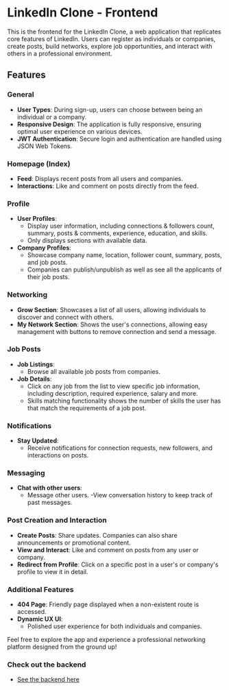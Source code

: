 # LinkedIn Clone - Frontend

This is the frontend for the LinkedIn Clone, a web application that replicates core features of LinkedIn. Users can register as individuals or companies, create posts, build networks, explore job opportunities, and interact with others in a professional environment.

## Features

### General
- **User Types**: During sign-up, users can choose between being an individual or a company.
- **Responsive Design**: The application is fully responsive, ensuring optimal user experience on various devices.
- **JWT Authentication**: Secure login and authentication are handled using JSON Web Tokens.

### Homepage (Index)
- **Feed**: Displays recent posts from all users and companies.
- **Interactions**: Like and comment on posts directly from the feed.

### Profile
- **User Profiles**:
  - Display user information, including connections & followers count, summary, posts & comments, experience, education, and skills.
  - Only displays sections with available data.
- **Company Profiles**:
  - Showcase company name, location, follower count, summary, posts, and job posts.
  - Companies can publish/unpublish as well as see all the applicants of their job posts.

### Networking
- **Grow Section**: Showcases a list of all users, allowing individuals to discover and connect with others.
- **My Network Section**: Shows the user's connections, allowing easy management with buttons to remove connection and send a message.

### Job Posts
- **Job Listings**:
  - Browse all available job posts from companies.
- **Job Details**:
  - Click on any job from the list to view specific job information, including description, required experience, salary and more.
  - Skills matching functionality shows the number of skills the user has that match the requirements of a job post.

### Notifications
- **Stay Updated**:
  - Receive notifications for connection requests, new followers, and interactions on posts.

### Messaging
- **Chat with other users**:
  - Message other users.
  -View conversation history to keep track of past messages.

### Post Creation and Interaction
- **Create Posts**: Share updates. Companies can also share announcements or promotional content.
- **View and Interact**: Like and comment on posts from any user or company. 
- **Redirect from Profile**: Click on a specific post in a user's or company's profile to view it in detail.

### Additional Features
- **404 Page**: Friendly page displayed when a non-existent route is accessed.
- **Dynamic UX UI**:
  - Polished user experience for both individuals and companies.

Feel free to explore the app and experience a professional networking platform designed from the ground up!

### Check out the backend
- [See the backend here](https://github.com/Lucatonello/odin-book-backend)
